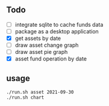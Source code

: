 ## Todo
- [ ] integrate sqlite to cache funds data
- [ ] package as a desktop application
- [X] get assets by date
- [ ] draw asset change graph
- [ ] draw asset pie graph
- [X] asset fund operation by date

## usage
```
./run.sh asset 2021-09-30
./run.sh chart
```
